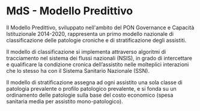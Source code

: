 # MdS - Modello Predittivo

Il Modello Predittivo, sviluppato nell'ambito del PON Governance e Capacità Istituzionale 2014-2020, rappresenta un primo modello nazionale di classificazione delle patologie croniche e di stratificazione degli assistiti.

Il modello di classificazione si implementa attraverso algoritmi di tracciamento nel sistema dei flussi nazionali (NSIS), in grado di intercettare e qualificare la condizione cronica dell’assistito nelle molteplici interazioni che lo stesso ha con il Sistema Sanitario Nazionale (SSN).

Il modello di stratificazione assegna ad ogni assistito una sola classe di patologia prevalente o profilo patologico prevalente, e si fonda su un ordinamento delle patologie sulla base del costo economico (spesa sanitaria media per assistito mono-patologico).
